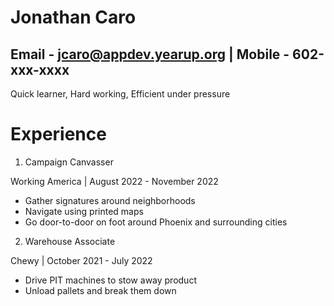 # Jonathan Caro

## Email - jcaro@appdev.yearup.org | Mobile - 602-xxx-xxxx

Quick learner, Hard working, Efficient under pressure

# Experience

1. Campaign Canvasser

Working America | August 2022 - November 2022

* Gather signatures around neighborhoods
* Navigate using printed maps 
* Go door-to-door on foot around Phoenix and surrounding cities

2. Warehouse Associate

Chewy | October 2021 - July 2022

* Drive PIT machines to stow away product
* Unload pallets and break them down